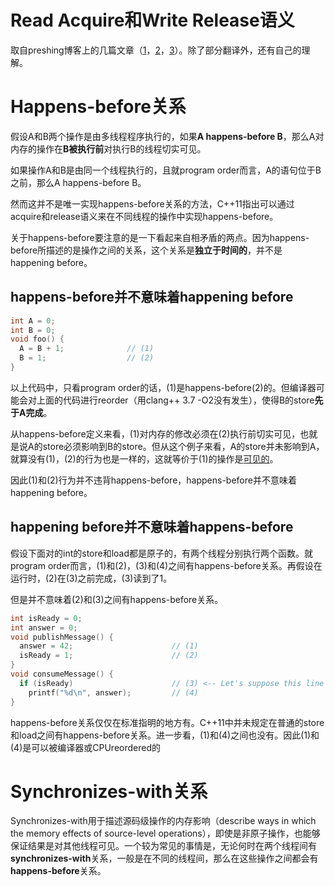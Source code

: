 # Read Acquire和Write Release语义

取自preshing博客上的几篇文章（[1](http://preshing.com/20120913/acquire-and-release-semantics/)，[2](http://preshing.com/20130702/the-happens-before-relation/)，[3](http://preshing.com/20130823/the-synchronizes-with-relation/)）。除了部分翻译外，还有自己的理解。

# Happens-before关系

假设A和B两个操作是由多线程程序执行的，如果**A happens-before B**，那么A对内存的操作在**B被执行前**对执行B的线程切实可见。

如果操作A和B是由同一个线程执行的，且就program order而言，A的语句位于B之前，那么A happens-before B。

然而这并不是唯一实现happens-before关系的方法，C++11指出可以通过acquire和release语义来在不同线程的操作中实现happens-before。

关于happens-before要注意的是一下看起来自相矛盾的两点。因为happens-before所描述的是操作之间的关系，这个关系是**独立于时间的**，并不是happening before。

## happens-before并不意味着happening before

```cpp
int A = 0;
int B = 0;
void foo() {
  A = B + 1;              // (1)
  B = 1;                  // (2)
}
```

以上代码中，只看program order的话，(1)是happens-before(2)的。但编译器可能会对上面的代码进行reorder（用clang++ 3.7 -O2没有发生），使得B的store**先于A完成**。

从happens-before定义来看，(1)对内存的修改必须在(2)执行前切实可见，也就是说A的store必须影响到B的store。但从这个例子来看，A的store并未影响到A，就算没有(1)，(2)的行为也是一样的，这就等价于(1)的操作是[可见的](http://preshing.com/20130702/the-happens-before-relation/)。

因此(1)和(2)行为并不违背happens-before，happens-before并不意味着happening before。

## happening before并不意味着happens-before

假设下面对的int的store和load都是原子的，有两个线程分别执行两个函数。就program order而言，(1)和(2)，(3)和(4)之间有happens-before关系。再假设在运行时，(2)在(3)之前完成，(3)读到了1。

但是并不意味着(2)和(3)之间有happens-before关系。

```cpp
int isReady = 0;
int answer = 0;
void publishMessage() {
  answer = 42;                      // (1)
  isReady = 1;                      // (2)
}
void consumeMessage() {
  if (isReady)                      // (3) <-- Let's suppose this line reads 1
    printf("%d\n", answer);         // (4)
}
```

happens-before关系仅仅在标准指明的地方有。C++11中并未规定在普通的store和load之间有happens-before关系。进一步看，(1)和(4)之间也没有。因此(1)和(4)是可以被编译器或CPUreordered的

# Synchronizes-with关系

Synchronizes-with用于描述源码级操作的内存影响（describe ways in which the memory effects of source-level operations），即使是非原子操作，也能够保证结果是对其他线程可见。一个较为常见的事情是，无论何时在两个线程间有**synchronizes-with**关系，一般是在不同的线程间，那么在这些操作之间都会有**happens-before**关系。